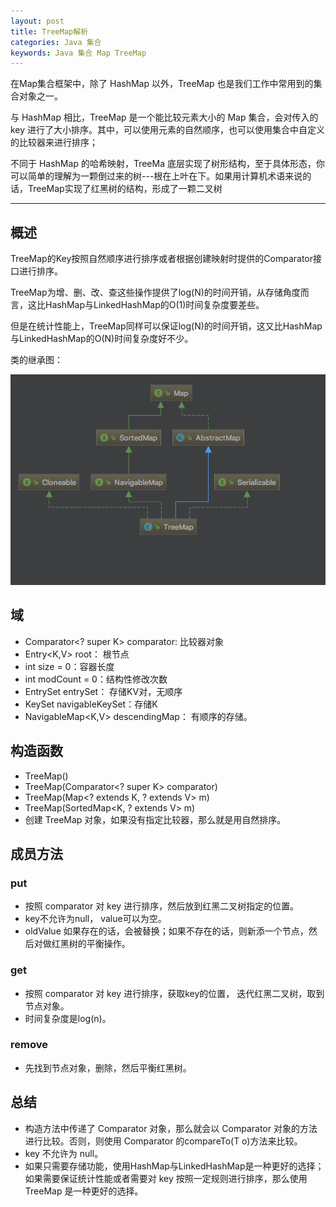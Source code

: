 ```yaml
---
layout: post
title: TreeMap解析
categories: Java 集合
keywords: Java 集合 Map TreeMap
---
```


在Map集合框架中，除了 HashMap 以外，TreeMap 也是我们工作中常用到的集合对象之一。

与 HashMap 相比，TreeMap 是一个能比较元素大小的 Map 集合，会对传入的 key 进行了大小排序。其中，可以使用元素的自然顺序，也可以使用集合中自定义的比较器来进行排序；

不同于 HashMap 的哈希映射，TreeMa 底层实现了树形结构，至于具体形态，你可以简单的理解为一颗倒过来的树---根在上叶在下。如果用计算机术语来说的话，TreeMap实现了红黑树的结构，形成了一颗二叉树

---

## 概述

TreeMap的Key按照自然顺序进行排序或者根据创建映射时提供的Comparator接口进行排序。

TreeMap为增、删、改、查这些操作提供了log(N)的时间开销，从存储角度而言，这比HashMap与LinkedHashMap的O(1)时间复杂度要差些。

但是在统计性能上，TreeMap同样可以保证log(N)的时间开销，这又比HashMap与LinkedHashMap的O(N)时间复杂度好不少。

类的继承图：

![TreeMap类的继承图](https://raw.githubusercontent.com/lyxiang/lyxiang.github.io/master/images/blog/tree_001.png)


## 域
* Comparator<? super K> comparator: 比较器对象
* Entry<K,V> root： 根节点
* int size = 0：容器长度
* int modCount = 0：结构性修改次数
* EntrySet entrySet： 存储KV对，无顺序
* KeySet<K> navigableKeySet：存储K
* NavigableMap<K,V> descendingMap： 有顺序的存储。

## 构造函数
* TreeMap()
* TreeMap(Comparator<? super K> comparator)
* TreeMap(Map<? extends K, ? extends V> m)
* TreeMap(SortedMap<K, ? extends V> m)
* 创建 TreeMap 对象，如果没有指定比较器，那么就是用自然排序。

## 成员方法
### put
* 按照 comparator 对 key 进行排序，然后放到红黑二叉树指定的位置。
* key不允许为null， value可以为空。
* oldValue 如果存在的话，会被替换；如果不存在的话，则新添一个节点，然后对做红黑树的平衡操作。

### get
* 按照 comparator 对 key 进行排序，获取key的位置， 迭代红黑二叉树，取到节点对象。
* 时间复杂度是log(n)。

### remove
* 先找到节点对象，删除，然后平衡红黑树。

## 总结
* 构造方法中传递了 Comparator 对象，那么就会以 Comparator 对象的方法进行比较。否则，则使用 Comparator 的compareTo(T o)方法来比较。
* key 不允许为 null。
* 如果只需要存储功能，使用HashMap与LinkedHashMap是一种更好的选择；如果需要保证统计性能或者需要对 key 按照一定规则进行排序，那么使用 TreeMap 是一种更好的选择。
